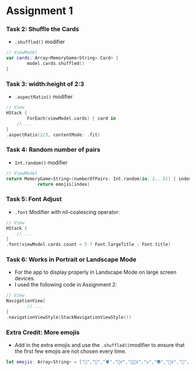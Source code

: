# Assignment 1

### Task 2: Shuffle the Cards

* `.shuffled()` modifier

```swift
// ViewModel
var cards: Array<MemoryGame<String>.Card> {
        model.cards.shuffled()
}
```



### Task 3: width:height of 2:3

* `.aspectRatio()` modifier

```swift
// View
HStack {
		ForEach(viewModel.cards) { card in
    // ...          
}
.aspectRatio(2/3, contentMode: .fit)
```



### Task 4: Random number of pairs

* `Int.random()` modifier

```swift
// ViewModel
return MemoryGame<String>(numberOfPairs: Int.random(in: 2...5)) { index in
            return emojis[index]
```



### Task 5: Font Adjust

* `.font` Modifier with nil-coalescing operator:

```swift
// View
HStack {
    // ...          
}
.font(viewModel.cards.count < 5 ? Font.largeTitle : Font.title)
```



### Task 6: Works in Portrait or Landscape Mode

* For the app to display properly in Landscape Mode on large screen devices.
* I used the following code in Assignment 2:

```swift
// View
NavigationView{
  		// ...
}
.navigationViewStyle(StackNavigationViewStyle())
```



### Extra Credit: More emojis

* Add in the extra emojis and use the `.shuffled()`modifier to ensure that the first few emojis are not chosen every time.

```swift
let emojis: Array<String> = ["👻","🎃","🕷","🧟‍♂️","🧛🏼‍♀️","☠️","👽","🦹‍♀️","🦇","🌘","⚰️","🔮"]
```

